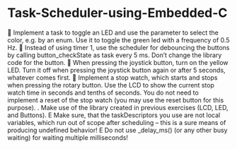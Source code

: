 # Task-Scheduler-using-Embedded-C
 Implement a task to toggle an LED and use the parameter to select the color, e.g. by an enum. Use
it to toggle the green led with a frequency of 0.5 Hz.
 Instead of using timer 1, use the scheduler for debouncing the buttons by calling button_checkState
as task every 5 ms. Don’t change the library code for the button.
 When pressing the joystick button, turn on the yellow LED. Turn it off when pressing the joystick
button again or after 5 seconds, whatever comes first.
 Implement a stop watch, which starts and stops when pressing the rotary button. Use the LCD to
show the current stop watch time in seconds and tenths of seconds. You do not need to implement
a reset of the stop watch (you may use the reset button for this purpose).
. Make use of the library created in previous exercises (LCD, LED, and Buttons).
E Make sure, that the taskDescriptors you use are not local variables, which run out of scope after
scheduling – this is a sure means of producing undefined behavior!
E Do not use _delay_ms() (or any other busy waiting) for waiting multiple milliseconds!
